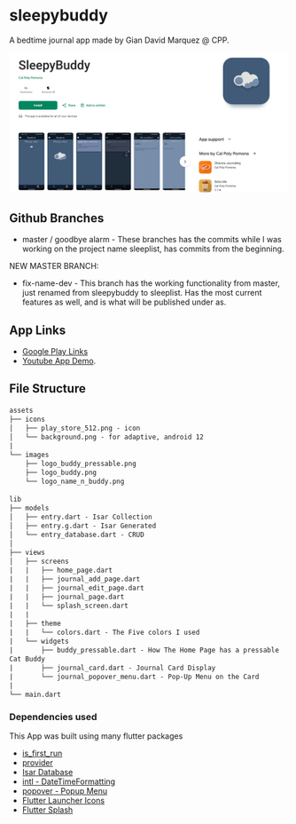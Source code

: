 # sleepybuddy

A bedtime journal app made by Gian David Marquez @ CPP.

![Google Play Image](GooglePlayImages/published.png)

## Github Branches
* master / goodbye alarm - These branches has the commits while I was working on the project name sleeplist, has commits from the beginning. 

NEW MASTER BRANCH:
* fix-name-dev - This branch has the working functionality from master, just renamed from sleepybuddy to sleeplist. Has the most current features as well, and is what will be published under as.

## App Links
* [Google Play Links](https://play.google.com/store/apps/details?id=edu.cpp.cs4750.giandm.sleepybuddy)
* [Youtube App Demo](https://youtu.be/_PN4l1Rosh8).

## File Structure
```
assets
├── icons
│   ├── play_store_512.png - icon
│   └── background.png - for adaptive, android 12
|
└── images
    ├── logo_buddy_pressable.png
    ├── logo_buddy.png
    └── logo_name_n_buddy.png
       
lib
├── models
│   ├── entry.dart - Isar Collection 
│   ├── entry.g.dart - Isar Generated
│   └── entry_database.dart - CRUD
│
├── views
│   ├── screens
|   |   ├── home_page.dart
|   |   ├── journal_add_page.dart
|   |   ├── journal_edit_page.dart 
|   |   ├── journal_page.dart
|   |   └── splash_screen.dart
|   |
|   ├── theme
|   |   └── colors.dart - The Five colors I used
|   └── widgets
|       ├── buddy_pressable.dart - How The Home Page has a pressable Cat Buddy
|       ├── journal_card.dart - Journal Card Display
|       └── journal_popover_menu.dart - Pop-Up Menu on the Card
|
└── main.dart
```
### Dependencies used
This App was built using many flutter packages
* [is_first_run](https://pub.dev/packages/is_first_run)
* [provider](https://pub.dev/packages/provider)
* [Isar Database](https://pub.dev/packages/isar)
* [intl - DateTimeFormatting](https://pub.dev/packages/intl)
* [popover - Popup Menu](https://pub.dev/packages/popover)
* [Flutter Launcher Icons](https://pub.dev/packages/flutter_launcher_icons)
* [Flutter Splash](https://pub.dev/packages/flutter_native_splash)
